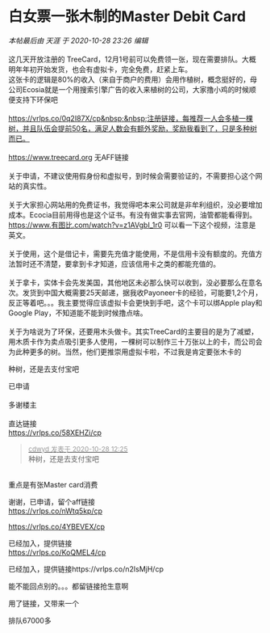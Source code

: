 # 白女票一张木制的Master Debit Card


<i class="pstatus"> 本帖最后由 天涯 于 2020-10-28 23:26 编辑 </i><br />
<br />
这几天开放注册的 TreeCard，12月1号前可以免费领一张，现在需要排队。大概明年年初开始发货，也会有虚拟卡，完全免费，赶紧上车。<br />
这张卡的逻辑是80%的收入（来自于商户的费用）会用作植树，概念挺好的，母公司Ecosia就是一个用搜索引擎广告的收入来植树的公司，大家撸小鸡的时候顺便支持下环保吧<img src="static/image/smiley/default/lol.gif" smilieid="12" border="0" alt="" /> <img src="static/image/smiley/default/lol.gif" smilieid="12" border="0" alt="" /> <br />
<br />
https://vrlps.co/0q2I87X/cp&nbsp;&nbsp;注册链接，每推荐一人会多植一棵树，并且队伍会提前50名，满足人数会有额外奖励，奖励我看到了，只是多种树而已。<br />
<br />
https://www.treecard.org 无AFF链接<br />
<br />
关于申请，不建议使用假身份和虚拟号，到时候会需要验证的，不需要担心这个网站的真实性。<br />
<br />
关于大家担心网站用的免费证书，我觉得吧本来公司就是非牟利组织，没必要增加成本。Ecocia目前用得也是这个证书。有没有做实事去官网，油管都能看得到。https://www.有图比.com/watch?v=z1AVgbI_1r0 可以看一下这个视频，注意是英文。<br />
<br />
关于使用，这个是借记卡，需要先充值才能使用，不是信用卡没有额度的。充值方法暂时还不清楚，要拿到卡才知道，应该信用卡之类的都能充值的。<br />
<br />
关于拿卡，实体卡会先发美国，其他地区未必那么快可以收到，没必要那么在意名次。发货到中国大概需要25天邮递，据我收Payoneer卡的经验，可能要1,2个月，反正等着吧。。。我主要觉得应该虚拟卡会更快到手吧，这个卡可以绑Apple play和Google Play，不知道能不能到时候撸点啥。<br />
<br />
关于为啥说为了环保，还要用木头做卡。其实TreeCard的主要目的是为了减塑，用木质卡作为卖点吸引更多人使用，一棵树可以制作三十万张以上的卡，而公司会为此种更多的树。当然，他们更推崇用虚拟卡啦，不过我是肯定要张木卡的<img src="static/image/smiley/default/lol.gif" smilieid="12" border="0" alt="" /> <img src="static/image/smiley/default/lol.gif" smilieid="12" border="0" alt="" />

种树，还是去支付宝吧

已申请<br />
<br />
多谢楼主<br />
<br />
直达链接<br />
<a href="https://vrlps.co/58XEHZi/cp" target="_blank">https://vrlps.co/58XEHZi/cp</a>

<div class="quote"><blockquote><font size="2"><a href="https://www.hostloc.com/forum.php?mod=redirect&amp;goto=findpost&amp;pid=9363407&amp;ptid=759352" target="_blank"><font color="#999999">cdwyd 发表于 2020-10-28 12:25</font></a></font><br />
种树，还是去支付宝吧</blockquote></div><br />
重点是有张Master card消费<img src="static/image/smiley/default/lol.gif" smilieid="12" border="0" alt="" /><img id="aimg_JQ3RO" onclick="zoom(this, this.src, 0, 0, 0)" class="zoom" src="https://cdn.jsdelivr.net/gh/hishis/forum-master/public/images/patch.gif" onmouseover="img_onmouseoverfunc(this)" onload="thumbImg(this)" border="0" alt="" />

谢谢，已申请，留个aff链接<br />
<a href="https://vrlps.co/nWtq5kp/cp" target="_blank">https://vrlps.co/nWtq5kp/cp</a>

https://vrlps.co/4YBEVEX/cp

已经加入，提供链接<br />
https://vrlps.co/KoQMEL4/cp

已经加入，提供链接https://vrlps.co/n2IsMjH/cp

能不能回点别的。。。都留链接抢生意啊<img id="aimg_VbRhg" onclick="zoom(this, this.src, 0, 0, 0)" class="zoom" src="https://cdn.jsdelivr.net/gh/hishis/forum-master/public/images/patch.gif" onmouseover="img_onmouseoverfunc(this)" onload="thumbImg(this)" border="0" alt="" />

用了链接，又带来一个<img src="static/image/smiley/default/lol.gif" smilieid="12" border="0" alt="" />

排队67000多
